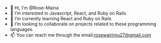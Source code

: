 - 👋 Hi, I’m @Rose-Maina
- 👀 I’m interested in Javascript, React, and Ruby on Rails
- 🌱 I’m currently learning React and Ruby on Rails
- 💞️ I’m looking to collaborate on projects related to these programming languages.
- 📫 You can reach me through the email:rosewairimu27@gmail.com


<!---
Rose-Maina/Rose-Maina is a ✨ special ✨ repository because its `README.md` (this file) appears on your GitHub profile.
You can click the Preview link to take a look at your changes.
--->
